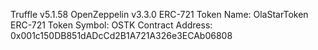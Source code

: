 Truffle v5.1.58
OpenZeppelin v3.3.0
ERC-721 Token Name: OlaStarToken
ERC-721 Token Symbol: OSTK
Contract Address: 0x001c150DB851dADcCd2B1A721A326e3ECAb06808